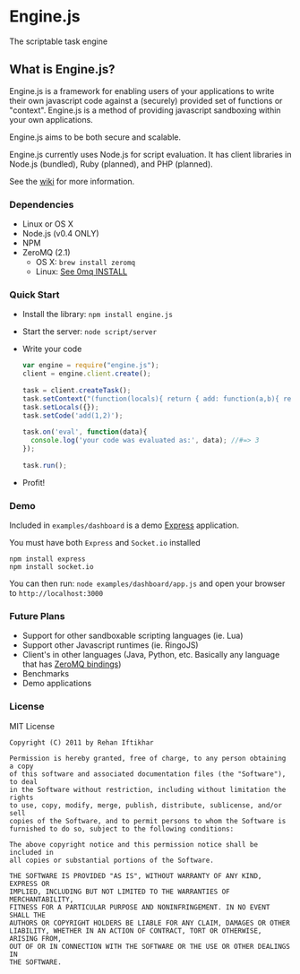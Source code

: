 Engine.js
=========
The scriptable task engine

What is Engine.js?
------------------
Engine.js is a framework for enabling users of your applications to
write their own javascript code against a (securely) provided set of
functions or "context". Engine.js is a method of providing javascript
sandboxing within your own applications.

Engine.js aims to be both secure and scalable.

Engine.js currently uses Node.js for script evaluation. It has
client libraries in Node.js (bundled), Ruby (planned), and PHP (planned).

See the [wiki](https://github.com/rehanift/engine.js/wiki) for more information.

### Dependencies
   - Linux or OS X
   - Node.js (v0.4 ONLY)
   - NPM
   - ZeroMQ (2.1)
     - OS X: `brew install zeromq`
     - Linux: [See 0mq INSTALL](https://raw.github.com/zeromq/zeromq2-1/master/INSTALL)

### Quick Start
  - Install the library: `npm install engine.js`
  
  - Start the server: `node script/server`

  - Write your code    

	```javascript
    var engine = require("engine.js");
	client = engine.client.create();
	    
	task = client.createTask();
	task.setContext("(function(locals){ return { add: function(a,b){ return a+b } } })");
	task.setLocals({});
	task.setCode('add(1,2)');        
      
	task.on('eval', function(data){
	  console.log('your code was evaluated as:', data); //#=> 3	  
	});
      
    task.run();
	```
      
  - Profit!

### Demo
Included in `examples/dashboard` is a demo [Express](http://expressjs.com/) application.

You must have both `Express` and `Socket.io` installed

	npm install express
	npm install socket.io
	
You can then run: `node examples/dashboard/app.js` and open your browser to `http://localhost:3000`

### Future Plans
  - Support for other sandboxable scripting languages (ie. Lua)
  - Support other Javascript runtimes (ie. RingoJS)
  - Client's in other languages (Java, Python, etc. Basically any language that has [ZeroMQ bindings](http://www.zeromq.org/bindings:_start))
  - Benchmarks
  - Demo applications

### License
MIT License

    Copyright (C) 2011 by Rehan Iftikhar
    
    Permission is hereby granted, free of charge, to any person obtaining a copy
    of this software and associated documentation files (the "Software"), to deal
    in the Software without restriction, including without limitation the rights
    to use, copy, modify, merge, publish, distribute, sublicense, and/or sell
    copies of the Software, and to permit persons to whom the Software is
    furnished to do so, subject to the following conditions:
    
    The above copyright notice and this permission notice shall be included in
    all copies or substantial portions of the Software.
    
    THE SOFTWARE IS PROVIDED "AS IS", WITHOUT WARRANTY OF ANY KIND, EXPRESS OR
    IMPLIED, INCLUDING BUT NOT LIMITED TO THE WARRANTIES OF MERCHANTABILITY,
    FITNESS FOR A PARTICULAR PURPOSE AND NONINFRINGEMENT. IN NO EVENT SHALL THE
    AUTHORS OR COPYRIGHT HOLDERS BE LIABLE FOR ANY CLAIM, DAMAGES OR OTHER
    LIABILITY, WHETHER IN AN ACTION OF CONTRACT, TORT OR OTHERWISE, ARISING FROM,
    OUT OF OR IN CONNECTION WITH THE SOFTWARE OR THE USE OR OTHER DEALINGS IN
    THE SOFTWARE.
